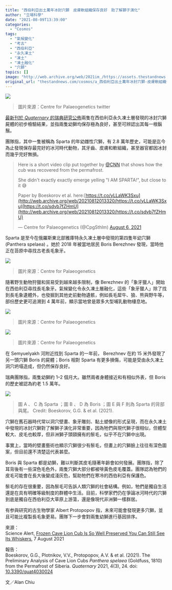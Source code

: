 ```yaml
---
title: "西伯利亞出土萬年冰封穴獅　皮膚軟組織保存良好　助了解獅子演化"
author: "立場科學"
date: "2021-08-09T13:39:00"
categories:
  - "Cosmos"
tags:
  - "氣候變化"
  - "考古"
  - "西伯利亞"
  - "永久凍土"
  - "凍土"
  - "凍土融化"
  - "穴獅"
topics: []
image: "http://web.archive.org/web/2021im_/https://assets.thestandnews.com/media/photos/Layer_1_S24LbnP.png"
original_url: "thestandnews.com/cosmos/a_西伯利亞出土萬年冰封穴獅-皮膚軟組織保存良好-助了解獅子演化"
---
```

![](http://web.archive.org/web/2021im_/https://assets.thestandnews.com/media/photos/Layer_1_S24LbnP.png)
> 圖片來源：Centre for Palaeogenetics twitter

[最新刊於 _Quaternary_ 的瑞典研究公佈](http://web.archive.org/web/20210812013320/https://doi.org/10.3390/quat4030024)兩隻在西伯利亞永久凍土層發現的冰封穴獅屍體的初步檢驗結果，並指兩隻幼獅均保存極為良好，甚至可辨認出其每一根鬍鬚。

團隊指，其中一隻被稱為 Sparta 的年幼雌性穴獅，有 2.8 萬年歷史，可能是迄今為止發現保存最完好的冰河時代動物，其牙齒、皮膚和軟組織，甚至器官都因冰封而幾乎完好無損。

> Here is a short video clip put together by [@CNN](http://web.archive.org/web/20210812013320/https://twitter.com/CNN?ref_src=twsrc%5Etfw) that shows how the cub was recovered from the permafrost.  
>   
> She didn't exactly exactly emerge yelling "I AM SPARTA!", but close to it 😅  
>   
> Paper by Boeskorov et al. here:[https://t.co/yLLaWK3Sxu](http://web.archive.org/web/20210812013320/https://t.co/yLLaWK3Sxu)[https://t.co/sdvb7fZHmU](http://web.archive.org/web/20210812013320/https://t.co/sdvb7fZHmU)
> 
> — Centre for Palaeogenetics (@CpgSthlm) [August 6, 2021](http://web.archive.org/web/20210812013320/https://twitter.com/CpgSthlm/status/1423553122941669376?ref_src=twsrc%5Etfw)

Sparta 是至今在俄羅斯東北部雅庫特永久凍土層中發現的第四隻年幼穴獅 (Panthera spelaea) 。她於 2018 年被當地居民 Boris Berezhnev 發現，當時他正在苔原中尋找古老長毛象牙。

![](http://web.archive.org/web/2021im_/https://assets.thestandnews.com/media/photos/%E8%9E%A2%E5%B9%95%E6%88%AA%E5%9C%96_2021-08-09_%E4%B8%8B%E5%8D%881.56.02.png)
> 圖片來源：Centre for Palaeogenetics

隨著野生動物狩獵和貿易受到越來越多限制，像 Berezhnev 的「象牙獵人」開始在西伯利亞尋找長毛象牙。氣候變化令永久凍土層融化，這些「象牙獵人」除了找到長毛象遺體外，也發掘到其他史前動物遺骸，例如長毛犀牛、狼、熊與野牛等，部份歷史更可追溯到 4 萬年前，顯示當地曾是眾多大型哺乳動物棲息地。

![](http://web.archive.org/web/2021im_/https://assets.thestandnews.com/media/photos/%E8%9E%A2%E5%B9%95%E6%88%AA%E5%9C%96_2021-08-09_%E4%B8%8B%E5%8D%881.56.54.png)
> 圖片來源：Centre for Palaeogenetics

![](http://web.archive.org/web/2021im_/https://assets.thestandnews.com/media/photos/%E8%9E%A2%E5%B9%95%E6%88%AA%E5%9C%96_2021-08-09_%E4%B8%8B%E5%8D%881.56.50.png)
> 圖片來源：Centre for Palaeogenetics

在 Semyuelyakh 河附近找到 Sparta 的一年前， Berezhnev 在約 15 米外發現了另一頭穴獅 Boris 的屍體；Boris 相對 Sparta 有更多損傷，可能是受由永久凍土洞穴坍塌造成，但仍然保存良好。

瑞典團隊指，兩隻幼獅約 1–2 個月大。雖然兩者身體接近和有相似外表，但 Boris 的歷史被認為約老 1.5 萬年。

![](http://web.archive.org/web/2021im_/https://assets.thestandnews.com/media/photos/%E8%9E%A2%E5%B9%95%E6%88%AA%E5%9C%96_2021-08-09_%E4%B8%8B%E5%8D%881.58.25.png)
> 圖 A 、 C 為 Sparta ；圖 B 、 D 為 Boris ；圖 E 與 F 則為 Sparta 的背部與尾。 Credit: Boeskorov, G.G. & et al. (2021).

穴獅在舊石器時代常以洞穴壁畫、象牙雕刻、黏土塑像的形式呈現，而在永久凍土中發現的冰封穴獅對了解獅子演化非常重要，因為牠們與現代獅子很相似，但體型較大、皮毛也較厚，但非洲獅子頭頸擁有的鬃毛，似乎不在穴獅中出現。

事實上，當時的壁畫藝術也顯示穴獅很少有鬃毛，但畫上的穴獅臉上往往有深色圖案，但目前還不清楚這代表甚麼。

Boris 與 Sparta 都是幼獅，難以判斷其皮毛隨著年齡會如何發展。團隊指，除了耳背後有一些深色毛色外，兩隻穴獅大部分都被啡黃色皮毛覆蓋。團隊認為牠們的皮毛可能會在長大後變成淺灰色，幫助牠們在寒冷的西伯利亞有保護色。

鬃毛的存在很重要，因為鬃毛可告訴人類穴獅的社會結構。例如，牠們是獨自生活還是在具有明確等級制度的群體中生活。目前，科學家們仍在爭論冰河時代的穴獅到底是獨自在西伯利亞大草原上游蕩，還是像現代非洲獅一樣群居。

有参與研究的古生物學家 Albert Protopopov 指，未來可能會發現更多穴獅，並且可能比複製長毛象更易。團隊下一步會對兩隻幼獅進行基因排序。

來源：  
Science Alert, [Frozen Cave Lion Cub Is So Well Preserved You Can Still See Its Whiskers](http://web.archive.org/web/20210812013320/https://www.sciencealert.com/frozen-cave-lion-cub-is-so-well-preserved-you-can-still-see-its-whiskers), 7 August 2021

報告：  
Boeskorov, G.G., Plotnikov, V.V., Protopopov, A.V. & et al. (2021). The Preliminary Analysis of Cave Lion Cubs _Panthera spelaea_ (Goldfuss, 1810) from the Permafrost of Siberia. _Quaternary_ 2021, 4(3), 24. doi: [10.3390/quat4030024](http://web.archive.org/web/20210812013320/https://doi.org/10.3390/quat4030024)

文／Alan Chiu